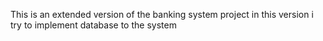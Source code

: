 This is an extended version of the banking system project
in this version i try to implement database to the system